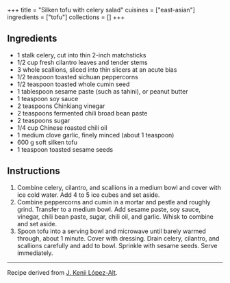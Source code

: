 +++
title = "Silken tofu with celery salad"
cuisines = ["east-asian"]
ingredients = ["tofu"]
collections = []
+++


## Ingredients

- 1 stalk celery, cut into thin 2-inch matchsticks
- 1/2 cup fresh cilantro leaves and tender stems
- 3 whole scallions, sliced into thin slicers at an acute bias
- 1/2 teaspoon toasted sichuan peppercorns
- 1/2 teaspoon toasted whole cumin seed
- 1 tablespoon sesame paste (such as tahini), or peanut butter
- 1 teaspoon soy sauce
- 2 teaspoons Chinkiang vinegar
- 2 teaspoons fermented chili broad bean paste
- 2 teaspoons sugar
- 1/4 cup Chinese roasted chili oil
- 1 medium clove garlic, finely minced (about 1 teaspoon)
- 600 g soft silken tofu
- 1 teaspoon toasted sesame seeds

## Instructions

1. Combine celery, cilantro, and scallions in a medium bowl and cover with ice cold water. Add 4 to 5 ice cubes and set aside.
2. Combine peppercorns and cumin in a mortar and pestle and roughly grind. Transfer to a medium bowl. Add sesame paste, soy sauce, vinegar, chili bean paste, sugar, chili oil, and garlic. Whisk to combine and set aside.
3. Spoon tofu into a serving bowl and microwave until barely warmed through, about 1 minute. Cover with dressing. Drain celery, cilantro, and scallions carefully and add to bowl. Sprinkle with sesame seeds. Serve immediately.

---

Recipe derived from [J. Kenji López-Alt](https://www.seriouseats.com/spicy-warm-silken-tofu-celery-cilantro-salad-recipe).
